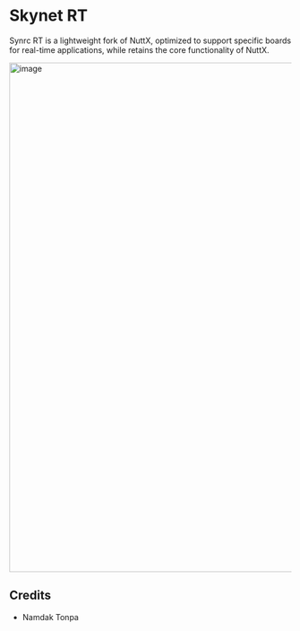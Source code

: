 Skynet RT
=========

Synrc RT is a lightweight fork of NuttX, optimized to support specific boards
for real-time applications, while retains the core functionality of NuttX.

<img width="1217" height="908" alt="image" src="https://github.com/user-attachments/assets/46b64a19-6a7c-4da0-8415-3c0d19686af5" />

Credits
-------

* Namdak Tonpa

